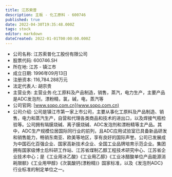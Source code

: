 ```yaml
---
title: 江苏索普
description: 主板 - 化工原料 - 600746
published: true
date: 2022-04-30T19:35:48.000Z
tags: stock
editor: markdown
dateCreated: 2022-01-01T00:00:00.000Z
---
```


- 公司名称: 江苏索普化工股份有限公司
- 股票代码: 600746.SH
- 所在地: 江苏 - 镇江市
- 成立日期: 1996年09月13日
- 注册资本: 116,784.288万元
- 法定代表人: 胡宗贵
- 主营业务: 主营业务:化工原料及产品制造，销售，蒸汽，电力生产，主要产品是ADC发泡剂，漂粉精，氯，碱，电，蒸汽等
- 公司官网: [www.sopo.com.cn](www.sopo.com.cn)
- 公司介绍: 公司是镇江市第一家上市公司，主要从事化工原料及产品制造、销售，电力和蒸汽生产，自营和代理各类商品和技术的进出口，以及焊接气瓶检验等。公司拥有隔膜烧碱、离子膜烧碱、ADC发泡剂和漂粉精等主产品。其中，ADC生产规模位居国际同行业的前列，且ADC应用试验室已具备新品研发和销售能力，畅销东南亚、欧美等地区，享有良好的国际声誉。公司已发展成为中国石化百强企业、国家高新技术企业、全国工业品牌培育示范企业。集团拥有国家级博士后科研工作站、江苏省煤制乙醇工程技术研究中心、江苏省企业技术中心；是《工业用冰乙酸》《工业用乙醇》《工业冰醋酸单位产品能源消耗限额》《工业用甲醇》《次氯酸钙(漂粉精)》国家标准，以及《发泡剂ADC》行业标准的制定单位之一。


